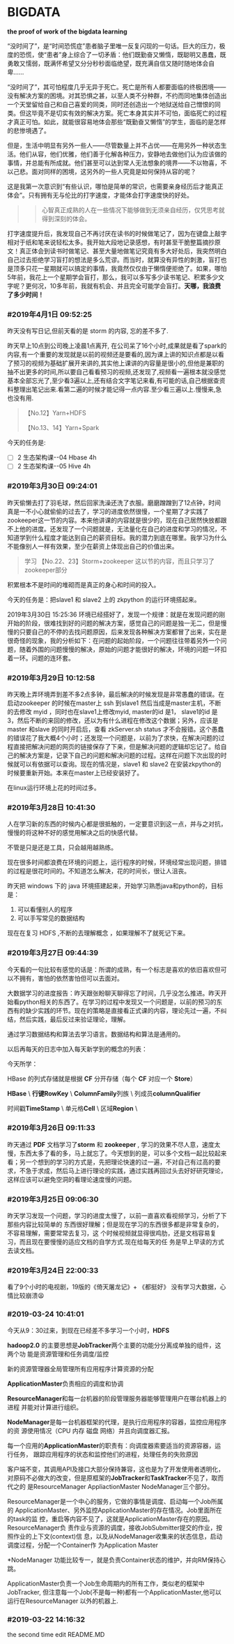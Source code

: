 # BIGDATA
**the proof of work of the bigdata learning**

“没时间了”，是“时间恐慌症”患者脑子里唯一反复闪现的一句话。巨大的压力，极度的恐慌，使“患者”身上综合了一切矛盾：他们既勤奋又懒惰，既聪明又愚蠢，既勇敢又懦弱，既满怀希望又分分秒秒面临绝望，既充满自信又随时随地体会自卑……

“没时间了”，其可怕程度几乎无异于死亡。死亡是所有人都要面临的终极困境——没有解决方案的困境。对其恐惧之甚，以至人类不分种群，不约而同地集体创造出一个天堂留给自己和自己喜爱的同类，同时还创造出一个地狱送给自己憎恨的同类。但这毕竟不是切实有效的解决方案。死亡本身其实并不可怕，面临死亡的过程才真正可怕。如此，就能很容易地体会那些“既勤奋又懒惰”的学生，面临的是怎样的悲惨境遇了。

但是，生活中明显有另外一些人——尽管数量上并不占优——在用另外一种状态生活。他们从容，他们优雅，他们善于化解各种压力，安静地去做他们认为应该做的事情，并总能有所成就。他们甚至可以达到常人无法想象的境界——不以物喜，不以己悲。面对同样的困境，这另外的一些人究竟是如何保持从容的呢？

这是我第一次意识到“有些认识，哪怕是简单的常识，也需要亲身经历后才能真正体会”。只有拥有无与伦比的打字速度，才能体会打字速度快的好处。

> > 心智真正成熟的人在一些情况下能够做到无须亲自经历，仅凭思考就得到深刻的体会。

打字速度提升后，我发现自己不再讨厌在读书的时候做笔记了，因为在键盘上敲字相对于纸和笔来说轻松太多。我开始大段地记录感想，有时甚至干脆整篇摘抄原文！真正体会到读书时做笔记、甚至大量地做笔记究竟有多大好处后，我突然明白自己过去拒绝学习盲打的想法是多么荒谬。而当时，就算没有异性的刺激，盲打也是顶多只花一星期就可以搞定的事情，我竟然仅仅由于懒惰便拒绝了。如果，哪怕5年前，我花上一个星期学会盲打，那么，我可以多写多少读书笔记、积累多少文字呢？更何况，10多年前，我就有机会、并且完全可能学会盲打。**天哪，我浪费了多少时间！**

### #2019年4月1日 09:52:25

昨天没有写日记,但前天看的是 storm 的内容, 忘的差不多了. 

昨天早上10点到公司晚上凌晨1点离开, 在公司呆了16个小时,成果就是看了spark的内容,有一个重要的发现就是以前的视频还是要看的,因为课上讲的知识点都是以看了预习的视频为基础扩展开来讲的,其实他上课讲的内容量是很小的,但他是兼职的抽不出更多的时间,所以要自己看看预习的视频,还发现了,视频看一遍根本就没感觉基本全部忘光了,至少看3遍以上,还有结合文字笔记来看,有可能的话,自己根据查资料整理出笔记出来.看第二遍的时候才能记得一点内容.至少看三遍以上.慢慢来,急也没有用.

> 【No.12】Yarn+HDFS
>
> 【No.13、14】Yarn+Spark

今天的任务是:

- [ ] 2 生态架构课--04 Hbase  4h
- [ ] 2 生态架构课--05 Hive      4h

### #2019年3月30日 09:24:01

昨天偷懒去打了羽毛球，然后回家洗澡还洗了衣服。磨磨蹭蹭到了12点钟，时间真是一不小心就偷偷的过去了，学习的进度依然很慢，一个星期了才实践了zookeeper这一节的内容。本来他讲课的内容就是很少的，现在自己居然快放都跟不上他的进度。还发现了一个问题就是，无法量化在自己的进度和学习的情况，不知道学到什么程度才能达到自己的薪资目标。我的潜力到底在哪里。我学习为什么不能像别人一样有效果，至少在薪资上体现出自己的价值出来。

> 学习 【No.22、23】Storm+zookeeper   这以节的内容，而且只学习了zookeeper部分

积累根本不是时间的堆砌而是真正的身心和时间的投入。

今天的任务是：把slave1 和 slave2 上的 zkpython 的运行环境搭起来。

2019年3月30日 15:25:36 环境已经搭好了，发现一个规律：就是在发现问题的刚开始的阶段，很难找到好的问题的解决方案，感觉自己的问题是独一无二，但是慢慢的只要自己的不停的去找问题原因，后来发现各种解决方案都冒了出来，实在是很奇怪的现象，我的分析如下：在问题的起始阶段，一个问题往往带着另外一个问题，随着外围的问题慢慢的解决，原始的问题才能很好的解决，环境的问题一环扣着一环。问题的连环套。

### #2019年3月29日 10:12:58

昨天晚上弄环境弄到差不多2点多钟，最后解决的时候发现是非常愚蠢的错误。在启动zookeeper 的时候在master上 ssh 到slave1 然后当成是master主机，不断的去修改 myid ，同时也在slave1上修改myid, master的id 是1， slave1的id 是3，然后不断的来回的修改，还以为有什么进程在修改这个数据；另外，应该是master 和slave 的同时开启后，查看 zkServer.sh status 才不会报错。这个愚蠢的错误花了我大概4个小时；还发现一个问题是，以前为了求快，在解决问题的过程直接把解决问题的网页的链接保存了下来，但是解决问题的逻辑却忘记了。给自己的解决方案是，记录下自己的问题和解决问题的过程。这样在问题下次出现的时候就可以有依据可以查询。现在的情况是，slave1 和 slave2 在安装zkpython的时候要重新开始。本来在master上已经安装好了。

在linux运行环境上花的时间过多。



### #2019年3月28日 10:41:30

人在学习新的东西的时候内心都是很抵触的，一定要意识到这一点，并与之对抗，慢慢的将这种不好的感觉用解决之后的快感代替。

不管是只是还是工具，只会越用越熟练。

现在很多时间都浪费在环境的问题上，运行程序的时候，环境经常出现问题，排错的过程是很花时间的。不知道怎么解决，花的时间长，很让人沮丧。

昨天把 windows 下的 java 环境搭建起来，开始学习熟悉java和python的，目标是：

1. 可以看懂别人的程序
2. 可以手写常见的数据结构

现在在复习 HDFS ,不断的去理解概念 ，如果理解不了就死记下来。



### #2019年3月27日 09:44:39

今天看的一句比较有感觉的话是：所谓的成熟，有一个标志是喜欢的依旧喜欢但可以不拥有，害怕的依然害怕但可以去面对。

大数据学习的进度报告：昨天跟张盼聊天聊得忘了时间，几乎没怎么推进。昨天开始看python相关的东西了。在学习的过程中发现又一个问题是，以前的预习的东西有的缺少实践的环节。现在的策略是直接看正式课的内容，理论先过一遍，不纠结，然后实践，最后反过来验证理论，理解。

通过学习数据结构和算法去学习语言。数据结构和算法是通用的。

以后再每天的日志中加入每天新学到的概念的列表：

今天所学：

HBase 的列式存储就是根据 **CF** 分开存储（每个 **CF** 对应一个 **Store**）

**HBase** \  **行键RowKey**  \ **ColumnFamily**列族 \ 列成员**columnQualifier**    

时间戳**TimeStamp**  \  单元格**Cell**  \ 区域**Region** \ 



### #2019年3月26日 09:11:33

昨天通过 **PDF** 文档学习了**storm** 和 **zookeeper** , 学习的效果不尽人意，速度太慢，东西太多了看的多，马上就忘了。今天想到的是，可以多个文档一起比较起来看；另一个想到的学习的方式是，先把理论快速的过一遍，不对自己有过高的要求，不急于求成，然后马上进行理论的实践，通过实践再回过头去好好研究理论，这样应该可以避免空洞的看理论速度慢的问题。



### #2019年3月25日 09:06:30

昨天学习发现一个问题，学习的进度太慢了，以前一直喜欢看视频学习，分析了下那些内容比较简单的
东西很好理解；但是现在学习的东西很多都是非常复杂的，不容易理解，需要常常去复习，这
个时候视频就显得很鸡肋，还是文档容易复习，而且现在要慢慢的适应文档的自学方式.现在给每天的任
务是早上早读的方式去读文档。



### #2019年3月24日 22:00:33

看了9个小时的电视剧，19版的《倚天屠龙记》+ 《都挺好》
没有学习大数据，心情比较崩溃😫



### #2019-03-24 10:41:01

今天从9：30过来，到现在已经差不多学习一个小时，**HDFS**

**hadoop2.0** 的主要思想是**JobTracker**两个主要的功能分分离成单独的组件，这两个功
能是资源管理和任务调度/监控

新的资源管理器全局管理所有应用程序计算资源的分配

**ApplicationMaster**负责相应的调度和协调

**ResourceManager**和每一台机器的阶段管理服务器能够管理用户在哪台机器上的进程
并能对计算进行组织。

**NodeManager**是每一台机器框架的代理，是执行应用程序的容器，监控应用程序的资
源使用情况（CPU 内存 磁盘 网络）并且向调度器汇报。

每一个应用的**ApplicationMaster**的职责有：向调度器索要适当的资源容器，运行任务，
跟踪应用程序的状态和监控他们的进程，处理任务的失败原因

客户端不变，其调用API及接口大部分保持兼容，这也是为了开发使用者透明化，
对原码不必做大的改变，但是原框架的**JobTracker**和**TaskTracker**不见了，取而代之的
是ResourceManager AppliactionMaster NodeManager三个部分。

ResourceManager是一个中心的服务，它做的事情是调度、启动每一个Job所属的
ApplicationMaster、另外监控ApplicationMaster的存在情况。Job里面所在的task的监
控，重启等内容不见了，这就是ApplicationMaster存在的原因。ResourceManager负
责作业与资源的调度，接收JobSubmitter提交的作业，按照作业的上下文(context)信
息，以及从NodeManager收集来的状态信息，启动调度过程，分配一个Container作
为Application Master

 *NodeManager 功能比较专一，就是负责Container状态的维护，并向RM保持心跳。

ApplicationMaster负责一个Job生命周期内的所有工作，类似老的框架中JobTracker,
但注意每一个Job(不是每一种)都有一个ApplicationMaster,他可以运行在ResourceManager
以外的机器上.



### #2019-03-22 14:16:32

the second time edit README.MD





